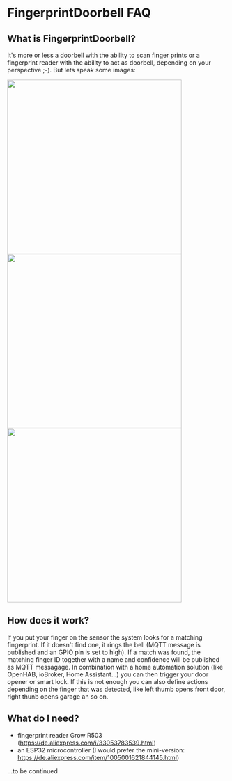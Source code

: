 # FingerprintDoorbell FAQ

## What is FingerprintDoorbell?
It's more or less a doorbell with the ability to scan finger prints or a fingerprint reader with the ability to act as doorbell, depending on your perspective ;-). But lets speak some images:

<img  src="https://raw.githubusercontent.com/frickelzeugs/FingerprintDoorbell/master/doc/images/doorbell-sample.jpg"  width="400">

<img  src="https://raw.githubusercontent.com/frickelzeugs/FingerprintDoorbell/master/doc/images/web-manage.png"  width="400">
<img  src="https://raw.githubusercontent.com/frickelzeugs/FingerprintDoorbell/master/doc/images/web-settings.png"  width="400">

## How does it work?
If you put your finger on the sensor the system looks for a matching fingerprint. If it doesn't find one, it rings the bell (MQTT message is published and an GPIO pin is set to high). If a match was found, the matching finger ID together with a name and confidence will be published as MQTT messagage. In combination with a home automation solution (like OpenHAB, ioBroker, Home Assistant...) you can then trigger your door opener or smart lock. If this is not enough you can also define actions depending on the finger that was detected, like left thumb opens front door, right thunb opens garage an so on.

  

## What do I need?
- fingerprint reader Grow R503 (https://de.aliexpress.com/i/33053783539.html)
- an ESP32 microcontroller (I would prefer the mini-version: https://de.aliexpress.com/item/1005001621844145.html)

...to be continued